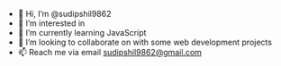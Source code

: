- 👋 Hi, I’m @sudipshil9862
- 👀 I’m interested in 
- 🌱 I’m currently learning JavaScript
- 💞️ I’m looking to collaborate on with some web development projects
- 📫 Reach me via email sudipshil9862@gmail.com

<!---
sudipshil9862/sudipshil9862 is a ✨ special ✨ repository because its `README.md` (this file) appears on your GitHub profile.
You can click the Preview link to take a look at your changes.
--->
